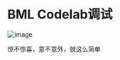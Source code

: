 # BML Codelab调试

![image](http://tvax1.sinaimg.cn/large/008snjoggy1h2kzu6te68j31hc0swqu1.jpg)

惊不惊喜，意不意外，就这么简单